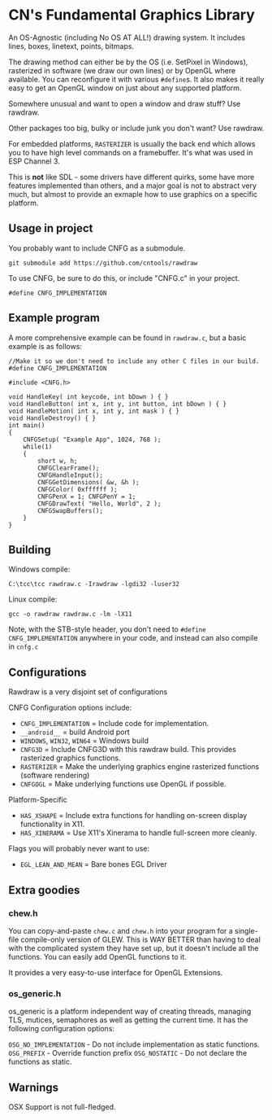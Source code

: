 # CN's Fundamental Graphics Library

An OS-Agnostic (including No OS AT ALL!) drawing system.  It includes lines,
boxes, linetext, points, bitmaps.  

The drawing method can either be by the OS (i.e. SetPixel in Windows),
rasterized in software (we draw our own lines) or by OpenGL where available.
You can reconfigure it with various `#define`s.  It also makes it really easy
to get an OpenGL window on just about any supported platform.

Somewhere unusual and want to open a window and draw stuff?  Use rawdraw.

Other packages too big, bulky or include junk you don't want?  Use rawdraw.

For embedded platforms, `RASTERIZER` is usually the back end which allows you
to have high level commands on a framebuffer.  It's what was used in ESP
Channel 3.

This is **not** like SDL - some drivers have different quirks, some have
more features implemented than others, and a major goal is not to abstract
very much, but almost to provide an exmaple how to use graphics on a specific
platform.


## Usage in project

You probably want to include CNFG as a submodule.

`git submodule add https://github.com/cntools/rawdraw`

To use CNFG, be sure to do this, or include "CNFG.c" in your project.
```
#define CNFG_IMPLEMENTATION
```

## Example program
A more comprehensive example can be found in `rawdraw.c`, but a basic example
is as follows:

```
//Make it so we don't need to include any other C files in our build.
#define CNFG_IMPLEMENTATION

#include <CNFG.h>

void HandleKey( int keycode, int bDown ) { }
void HandleButton( int x, int y, int button, int bDown ) { }
void HandleMotion( int x, int y, int mask ) { }
void HandleDestroy() { }
int main()
{
	CNFGSetup( "Example App", 1024, 768 );
	while(1)
	{
		short w, h;
		CNFGClearFrame();
		CNFGHandleInput();
		CNFGGetDimensions( &w, &h );
		CNFGColor( 0xffffff );
		CNFGPenX = 1; CNFGPenY = 1;
		CNFGDrawText( "Hello, World", 2 );
		CNFGSwapBuffers();
	}
}
```

## Building

Windows compile:
```
C:\tcc\tcc rawdraw.c -Irawdraw -lgdi32 -luser32
```

Linux compile:
```
gcc -o rawdraw rawdraw.c -lm -lX11
```

Note, with the STB-style header, you don't need to
`#define CNFG_IMPLEMENTATION` anywhere in your code, and instead can also
compile in `cnfg.c`

## Configurations
Rawdraw is a very disjoint set of configurations

CNFG Configuration options include:
* `CNFG_IMPLEMENTATION` = Include code for implementation.
* `__android__` = build Android port
* `WINDOWS`, `WIN32`, `WIN64` = Windows build
* `CNFG3D` = Include CNFG3D with this rawdraw build.  This provides rasterized graphics functions.
* `RASTERIZER` = Make the underlying graphics engine rasterized functions (software rendering)
* `CNFGOGL` = Make underlying functions use OpenGL if possible.

Platform-Specific
* `HAS_XSHAPE` = Include extra functions for handling on-screen display functionality in X11.
* `HAS_XINERAMA` = Use X11's Xinerama to handle full-screen more cleanly.

Flags you will probably never want to use:
* `EGL_LEAN_AND_MEAN` = Bare bones EGL Driver


## Extra goodies

### chew.h

You can copy-and-paste `chew.c` and `chew.h` into your program for a single-file compile-only
version of GLEW.  This is WAY BETTER than having to deal with the complicated system they have
set up, but it doesn't include all the functions.  You can easily add OpenGL functions to it.

It provides a very easy-to-use interface for OpenGL Extensions.

### os_generic.h

os_generic is a platform independent way of creating threads, managing TLS, mutices, 
semaphores as well as getting the current time.  It has the following configuration options:

`OSG_NO_IMPLEMENTATION` - Do not include implementation as static functions.
`OSG_PREFIX` - Override function prefix
`OSG_NOSTATIC` - Do not declare the functions as static.

## Warnings

OSX Support is not full-fledged. 
